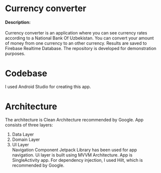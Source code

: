 # Currency converter
#### Description:
Currency converter is an application where you can see currency rates according to a National Bank Of Uzbekistan.
You can convert your amount of money from one currency to an other currency. Results are saved to Firebase Realtime Database.
The repository is developed for demonstration purposes.

# Codebase
I used Android Studio for creating this app.

# Architecture
The architecture is Clean Architecture recommended by Google. 
App consists of three layers:
1. Data Layer
2. Domain Layer
3. UI Layer<br/>
Navigation Component Jetpack Library has been used for app navigation.
Ui layer is built using MVVM Architecture. App is SingleActivity app.
For dependency injection, I used Hilt, which is recommended by Google.
